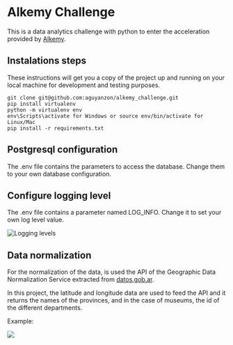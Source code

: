 # Alkemy Challenge 

This is a data analytics challenge with python to enter the acceleration provided by [Alkemy](https://www.alkemy.org/).

## Instalations steps

These instructions will get you a copy of the project up and running on your local machine for development and testing purposes. 

```
git clone git@github.com:aguyanzon/alkemy_challenge.git
pip install virtualenv
python -m virtualenv env
env\Scripts\activate for Windows or source env/bin/activate for Linux/Mac
pip install -r requirements.txt
```

## Postgresql configuration

The .env file contains the parameters to access the database. Change them to your own database configuration.

## Configure logging level

The .env file contains a parameter named LOG_INFO. Change it to set your own log level value.

<img src="https://images.ctfassets.net/h6vh38q7qvzk/4ndCwiSGDeEyIqCwmWs2KK/19a7cbf71d36644167a56f95bc1444c0/loggingLevels.jpeg" alt="Logging levels">

## Data normalization

For the normalization of the data, is used the API of the Geographic Data Normalization Service extracted from [datos.gob.ar](https://datosgobar.github.io/georef-ar-api/).

In this project, the latitude and longitude data are used to feed the API and it returns the names of the provinces, and in the case of museums, the id of the different departments.

Example:

![](https://raw.github.com/aguyanzon/kaggle/master/resources/example.PNG)



